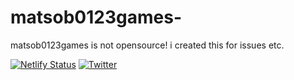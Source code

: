 # matsob0123games-
matsob0123games is not opensource! i created this for issues etc.


[![Netlify Status](https://api.netlify.com/api/v1/badges/b1c57097-5dac-4bd8-973d-a7b85557e733/deploy-status)](https://app.netlify.com/sites/matsob0123games/deploys) [![Twitter](https://matsob0123games.tk/images/tv.png)](https://twitter.com/matsob0123games) 

